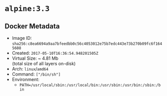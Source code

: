# `alpine:3.3`

## Docker Metadata

- Image ID: `sha256:c8ea6694a9aa7bfeedbb0c56c4053012e75b7edc443e73b270b09fc6f1645608`
- Created: `2017-05-10T16:36:54.948201505Z`
- Virtual Size: ~ 4.81 Mb  
  (total size of all layers on-disk)
- Arch: `linux`/`amd64`
- Command: `["/bin/sh"]`
- Environment:
  - `PATH=/usr/local/sbin:/usr/local/bin:/usr/sbin:/usr/bin:/sbin:/bin`
